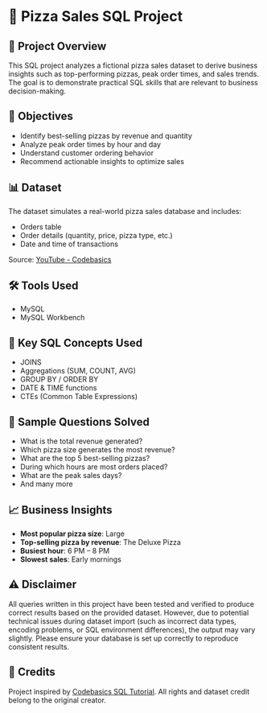 # 🍕 Pizza Sales SQL Project

## 📌 Project Overview
This SQL project analyzes a fictional pizza sales dataset to derive business insights such as top-performing pizzas, peak order times, and sales trends. The goal is to demonstrate practical SQL skills that are relevant to business decision-making.

## 🎯 Objectives
- Identify best-selling pizzas by revenue and quantity
- Analyze peak order times by hour and day
- Understand customer ordering behavior
- Recommend actionable insights to optimize sales

## 📊 Dataset
The dataset simulates a real-world pizza sales database and includes:
- Orders table
- Order details (quantity, price, pizza type, etc.)
- Date and time of transactions

Source: [YouTube - Codebasics](https://youtu.be/zZpMvAedh_E?si=XzZLdtzAG0gc2ewT)

## 🛠️ Tools Used
- MySQL
- MySQL Workbench

## 🧠 Key SQL Concepts Used
- JOINS
- Aggregations (SUM, COUNT, AVG)
- GROUP BY / ORDER BY
- DATE & TIME functions
- CTEs (Common Table Expressions)

## 🧾 Sample Questions Solved
- What is the total revenue generated?
- Which pizza size generates the most revenue?
- What are the top 5 best-selling pizzas?
- During which hours are most orders placed?
- What are the peak sales days?
- And many more

## 📈 Business Insights
- **Most popular pizza size**: Large  
- **Top-selling pizza by revenue**: The Deluxe Pizza  
- **Busiest hour**: 6 PM – 8 PM  
- **Slowest sales**: Early mornings

## ⚠️ Disclaimer
All queries written in this project have been tested and verified to produce correct results based on the provided dataset. However, due to potential technical issues during dataset import (such as incorrect data types, encoding problems, or SQL environment differences), the output may vary slightly. Please ensure your database is set up correctly to reproduce consistent results.

## 🙏 Credits
Project inspired by [Codebasics SQL Tutorial](https://youtu.be/zZpMvAedh_E?si=XzZLdtzAG0gc2ewT). All rights and dataset credit belong to the original creator.
